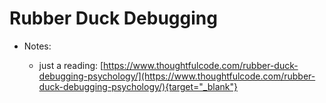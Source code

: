 # Rubber Duck Debugging 

- Notes:

  - just a reading: [https://www.thoughtfulcode.com/rubber-duck-debugging-psychology/](https://www.thoughtfulcode.com/rubber-duck-debugging-psychology/){target="_blank"}
